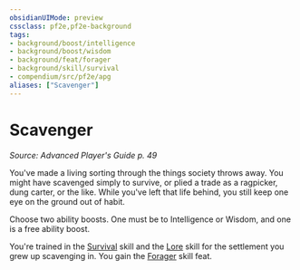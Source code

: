 ```yaml
---
obsidianUIMode: preview
cssclass: pf2e,pf2e-background
tags:
- background/boost/intelligence
- background/boost/wisdom
- background/feat/forager
- background/skill/survival
- compendium/src/pf2e/apg
aliases: ["Scavenger"]
---
```

# Scavenger
*Source: Advanced Player's Guide p. 49*  

You've made a living sorting through the things society throws away. You might have scavenged simply to survive, or plied a trade as a ragpicker, dung carter, or the like. While you've left that life behind, you still keep one eye on the ground out of habit.

Choose two ability boosts. One must be to Intelligence or Wisdom, and one is a free ability boost.

You're trained in the [Survival](../../skills.md#Survival) skill and the [Lore](../../skills.md#Lore) skill for the settlement you grew up scavenging in. You gain the [Forager](../../feats/forager.md) skill feat.